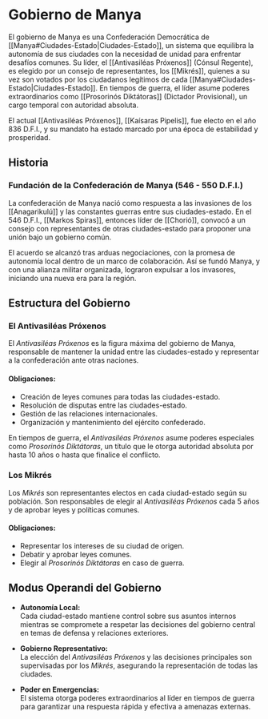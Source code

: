 # Gobierno de Manya

El gobierno de Manya es una Confederación Democrática de [[Manya#Ciudades-Estado|Ciudades-Estado]], un sistema que equilibra la autonomía de sus ciudades con la necesidad de unidad para enfrentar desafíos comunes. Su líder, el [[Antivasiléas Próxenos]] (Cónsul Regente), es elegido por un consejo de representantes, los [[Mikrés]], quienes a su vez son votados por los ciudadanos legítimos de cada [[Manya#Ciudades-Estado|Ciudades-Estado]]. En tiempos de guerra, el líder asume poderes extraordinarios como [[Prosorinós Diktátoras]] (Dictador Provisional), un cargo temporal con autoridad absoluta.

El actual [[Antivasiléas Próxenos]], [[Kaísaras Pipelis]], fue electo en el año 836 D.F.I., y su mandato ha estado marcado por una época de estabilidad y prosperidad.

## Historia

### Fundación de la Confederación de Manya (546 - 550 D.F.I.)

La confederación de Manya nació como respuesta a las invasiones de los [[Anagarikulú]] y las constantes guerras entre sus ciudades-estado. En el 546 D.F.I., [[Markos Spiras]], entonces líder de [[Chorió]], convocó a un consejo con representantes de otras ciudades-estado para proponer una unión bajo un gobierno común.

El acuerdo se alcanzó tras arduas negociaciones, con la promesa de autonomía local dentro de un marco de colaboración. Así se fundó Manya, y con una alianza militar organizada, lograron expulsar a los invasores, iniciando una nueva era para la región.

## Estructura del Gobierno

### El Antivasiléas Próxenos

El _Antivasiléas Próxenos_ es la figura máxima del gobierno de Manya, responsable de mantener la unidad entre las ciudades-estado y representar a la confederación ante otras naciones.

#### Obligaciones:

- Creación de leyes comunes para todas las ciudades-estado.
- Resolución de disputas entre las ciudades-estado.
- Gestión de las relaciones internacionales.
- Organización y mantenimiento del ejército confederado.

En tiempos de guerra, el _Antivasiléas Próxenos_ asume poderes especiales como _Prosorinós Diktátoras_, un título que le otorga autoridad absoluta por hasta 10 años o hasta que finalice el conflicto.

### Los Mikrés

Los _Mikrés_ son representantes electos en cada ciudad-estado según su población. Son responsables de elegir al _Antivasiléas Próxenos_ cada 5 años y de aprobar leyes y políticas comunes.

#### Obligaciones:

- Representar los intereses de su ciudad de origen.
- Debatir y aprobar leyes comunes.
- Elegir al _Prosorinós Diktátoras_ en caso de guerra.

## Modus Operandi del Gobierno

- **Autonomía Local:**  
    Cada ciudad-estado mantiene control sobre sus asuntos internos mientras se compromete a respetar las decisiones del gobierno central en temas de defensa y relaciones exteriores.

- **Gobierno Representativo:**  
    La elección del _Antivasiléas Próxenos_ y las decisiones principales son supervisadas por los _Mikrés_, asegurando la representación de todas las ciudades.

- **Poder en Emergencias:**  
    El sistema otorga poderes extraordinarios al líder en tiempos de guerra para garantizar una respuesta rápida y efectiva a amenazas externas.
